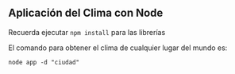 ## Aplicación del Clima con Node

Recuerda ejecutar ```npm install``` para las librerías

El comando para obtener el clima de cualquier lugar del mundo es:

```
node app -d "ciudad"
```